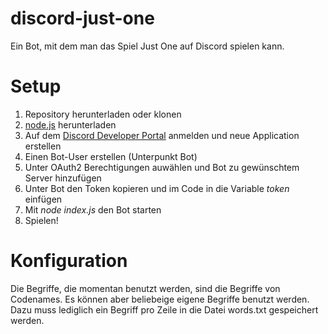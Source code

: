 # discord-just-one
Ein Bot, mit dem man das Spiel Just One auf Discord spielen kann.

# Setup
1. Repository herunterladen oder klonen
2. [node.js](https://nodejs.org/) herunterladen
3. Auf dem [Discord Developer Portal](https://discord.com/developers/) anmelden und neue Application erstellen
4. Einen Bot-User erstellen (Unterpunkt Bot)
5. Unter OAuth2 Berechtigungen auwählen und Bot zu gewünschtem Server hinzufügen
6. Unter Bot den Token kopieren und im Code in die Variable _token_ einfügen
7. Mit _node index.js_ den Bot starten
8. Spielen!

# Konfiguration
Die Begriffe, die momentan benutzt werden, sind die Begriffe von Codenames. Es können aber beliebeige eigene Begriffe benutzt werden.
Dazu muss lediglich ein Begriff pro Zeile in die Datei words.txt gespeichert werden.
